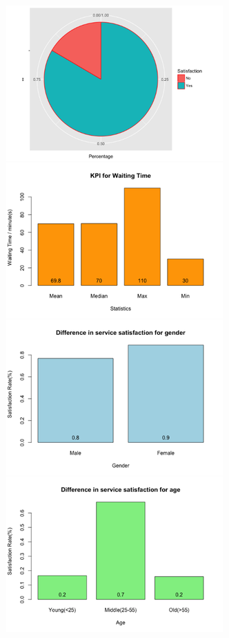 ![](Tutorial2_files/figure-markdown_strict/unnamed-chunk-1-1.png)![](Tutorial2_files/figure-markdown_strict/unnamed-chunk-1-2.png)![](Tutorial2_files/figure-markdown_strict/unnamed-chunk-1-3.png)![](Tutorial2_files/figure-markdown_strict/unnamed-chunk-1-4.png)
